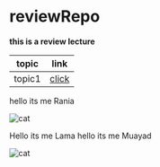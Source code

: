 # reviewRepo

**this is a review lecture**

| topic | link |
| ----------- | ----------- |
| topic1 | [click](./courses/topic1.md) |

hello its me Rania

![cat](https://tse1.mm.bing.net/th?id=OIP.trlLiY78hrUHiK45yGdfIgHaE5&pid=Api&P=0&w=246&h=163)

Hello its me Lama
hello its me Muayad


![cat](https://tse2.mm.bing.net/th?id=OIP.owPkloHVPx6mlscJkkb3jgHaE8&pid=Api&P=0&w=285&h=190)

